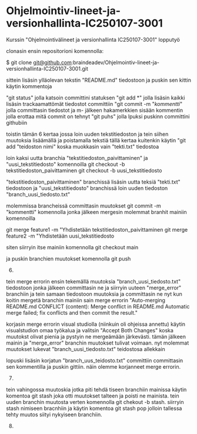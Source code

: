 # Ohjelmointiv-lineet-ja-versionhallinta-IC250107-3001
Kurssin "Ohjelmointivälineet ja versionhallinta IC250107-3001" lopputyö


clonasin ensin repositorioni komennolla:

$ git clone git@github.com:braindeadev/Ohjelmointiv-lineet-ja-versionhallinta-IC250107-3001.git


sittein lisäsin ylläolevan tekstin "README.md" tiedostoon ja puskin sen kittin
käytin kommentoja 

"git status" jolla katsoin committini statuksen
"git add *" jolla lisäsin kaikki lisäsin trackaamattömät tiedostot committiin
"git commit -m "*kommentti*" jolla committasin tiedostot ja m- jälkeen hakamerkkien sisään kommentin jolla erottaa mitä commit on tehnyt
"git puhs" jolla lpuksi puskinn committini githubiin


toistin tämän 6 kertaa jossa loin uuden tekstitiedoston ja tein siihen muutoksia lisäämällä ja poistamalla tekstiä
tällä kertaa kuitenkin käytin "git add "teidoston nimi" koska muokkasin vain "tekti.txt" tiedostoa

loin kaksi uutta branchia "tekstitiedoston_paivittaminen" ja "uusi_tekstitiedosto" komennoilla
git checkout -b tekstitiedoston_paivittaminen
git checkout -b uusi_tekstitiedosto


"tekstitiedoston_paivittaminen" branchissä lisäsin uutta teksiä "tekti.txt" tiedostoon 
ja "uusi_tekstitiedosto" branchissä loin uuden tiedoston "branch_uusi_tiedosto.txt"

molemmissa brancheissä committasin muutokset git commit -m "kommentti" komennolla jonka jälkeen mergesin molemmat branhit mainiin komennoilla

git merge feature1 -m "Yhdistetään tekstitiedoston_paivittaminen
git merge feature2 -m "Yhdistetään uusi_tekstitiedosto

siten siirryin itse mainiin komennolla
git checkout main

ja puskin branchien muutokset komennolla
git push


6.
tein merge errorin ensin tekemällä muutoksia "branch_uusi_tiedosto.txt" tiedostoon jonka jälkeen committasin ne ja siirryin uuteen "merge_error" branchiin ja tein samaan tiedostoon muutoksia ja committasin ne
nyt kun koitin mergetä branchin mainiin sain merge errorin
"Auto-merging README.md
CONFLICT (content): Merge conflict in README.md
Automatic merge failed; fix conflicts and then commit the result."

korjasin merge errorin visual studiolla (niinkuin oli ohjeissa annettu) käytin visualstudion omaa työkalua ja valitsin "Accept Both Changes" koska muutokst olivat pienia ja pystyin ne mergeämään järkevästi. tämän jälkeen mainin ja "merge_error" branchin muutokset tulivat voimaan. nyt molemmat muutokset lukevat "branch_uusi_tiedosto.txt" teidostosa allekkain

lopuski lisäsin korjatun "branch_uus_teidosto.txt" committiin committasin sen kommentilla ja puskin gittiin. näin olemme korjanneet merge errorin.

7.
tein vahingossa muutoskia jotka piti tehdä tiseen branchiin mainissa käytin komentoa git stash joka otti muutokset talteen ja poisti ne mainista. tein uuden branchin muutosta verten komennolla git chekout -b stash. siirryin stash nimiseen bracnhiin ja käytin komentoa git stash pop jolloin tallessa tehty muutos siityi nykyiseen branchiin.

8. 





